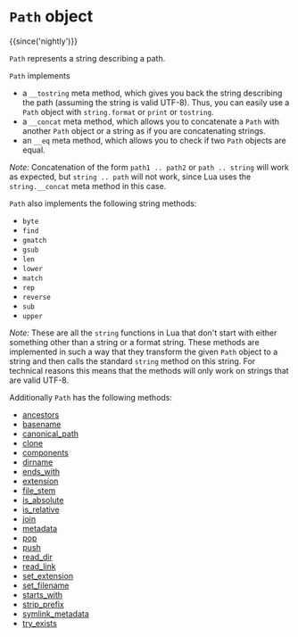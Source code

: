 # `Path` object

{{since('nightly')}}

`Path` represents a string describing a path.

`Path` implements

- a `__tostring` meta method, which gives you back the string
describing the path (assuming the string is valid UTF-8). Thus, you can easily
use a `Path` object with `string.format` or `print` or `tostring`.
- a `__concat` meta method, which allows you to concatenate a `Path` with another
`Path` object or a string as if you are concatenating strings.
- an `__eq` meta method, which allows you to check if two `Path` objects are equal.

*Note:* Concatenation of the form `path1 .. path2` or `path .. string` will work
as expected, but `string .. path` will not work, since Lua uses the `string.__concat`
meta method in this case.

`Path` also implements the following string methods:

- `byte`
- `find`
- `gmatch`
- `gsub`
- `len`
- `lower`
- `match`
- `rep`
- `reverse`
- `sub`
- `upper`

*Note:* These are all the `string` functions in Lua that don't start with either
something other than a string or a format string. These methods are implemented
in such a way that they transform the given `Path` object to a string and then
calls the standard `string` method on this string. For technical reasons this
means that the methods will only work on strings that are valid UTF-8.

Additionally `Path` has the following methods:



  - [ancestors](ancestors.md)
  - [basename](basename.md)
  - [canonical_path](canonical_path.md)
  - [clone](clone.md)
  - [components](components.md)
  - [dirname](dirname.md)
  - [ends_with](ends_with.md)
  - [extension](extension.md)
  - [file_stem](file_stem.md)
  - [is_absolute](is_absolute.md)
  - [is_relative](is_relative.md)
  - [join](join.md)
  - [metadata](metadata.md)
  - [pop](pop.md)
  - [push](push.md)
  - [read_dir](read_dir.md)
  - [read_link](read_link.md)
  - [set_extension](set_extension.md)
  - [set_filename](set_filename.md)
  - [starts_with](starts_with.md)
  - [strip_prefix](strip_prefix.md)
  - [symlink_metadata](symlink_metadata.md)
  - [try_exists](try_exists.md)
